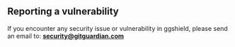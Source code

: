 ## Reporting a vulnerability

If you encounter any security issue or vulnerability in ggshield, please send an email to: **security@gitguardian.com**
